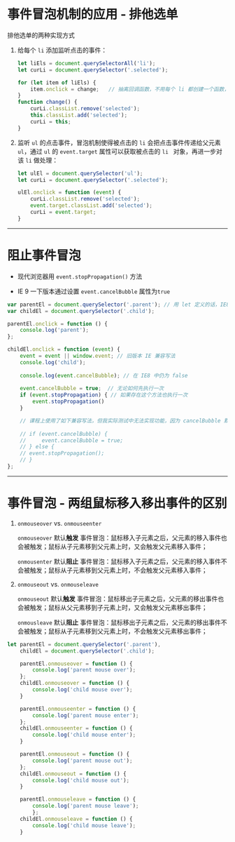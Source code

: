 # 事件冒泡机制的应用 - 排他选单

排他选单的两种实现方式

1. 给每个 `li` 添加监听点击的事件：

   ```js
   let liEls = document.querySelectorAll('li');
   let curLi = document.querySelector('.selected');
   
   for (let item of liEls) {
       item.onclick = change;	// 抽离回调函数，不用每个 li 都创建一个函数，节省内存
   }
   function change() {
       curLi.classList.remove('selected');
       this.classList.add('selected');
       curLi = this;
   }
   ```

   

2. 监听 `ul` 的点击事件，冒泡机制使得被点击的 `li` 会把点击事件传递给父元素`ul`，通过 `ul` 的 `event.target` 属性可以获取被点击的 `li ` 对象，再进一步对该 `li` 做处理：

   ```js
   let ulEl = document.querySelector('ul');
   let curLi = document.querySelector('.selected');
   
   ulEl.onclick = function (event) {
       curLi.classList.remove('selected');
       event.target.classList.add('selected');
       curLi = event.target;
   }
   ```



---



# 阻止事件冒泡

* 现代浏览器用 `event.stopPropagation()` 方法

* IE 9 一下版本通过设置 `event.cancelBubble` 属性为`true`

```js
var parentEl = document.querySelector('.parent'); // 用 let 定义的话，IE8 会报错
var childEl = document.querySelector('.child');

parentEl.onclick = function () {
    console.log('parent');
};

childEl.onclick = function (event) {
    event = event || window.event; // 旧版本 IE 兼容写法
    console.log('child');
    
    console.log(event.cancelBubble); // 在 IE8 中仍为 false
    
    event.cancelBubble = true;	// 无论如何先执行一次
    if (event.stopPropagation) { // 如果存在这个方法也执行一次
        event.stopPropagation()
    }

    // 课程上使用了如下兼容写法，但我实际测试中无法实现功能，因为 cancelBubble 默认为 false，导致无论什么浏览器版本、每次执行的都是 stopPropagation()，IE 8就会报错找不到这个方法
    
    // if (event.cancelBubble) {
    //     event.cancelBubble = true;
    // } else {
    // event.stopPropagation();
    // }
};
```



---



# 事件冒泡 - 两组鼠标移入移出事件的区别

1. `onmouseover` vs. `onmouseenter`

   `onmouseover` 默认**触发** 事件冒泡：鼠标移入子元素之后，父元素的移入事件也会被触发；鼠标从子元素移到父元素上时，又会触发父元素移入事件；

   `onmousenter` 默认**阻止** 事件冒泡：鼠标移入子元素之后，父元素的移入事件不会被触发；鼠标从子元素移到父元素上时，不会触发父元素移入事件；

2. `onmouseout` vs. `onmouseleave`

   `onmouseout` 默认**触发** 事件冒泡：鼠标移出子元素之后，父元素的移出事件也会被触发；鼠标从父元素移到子元素上时，又会触发父元素移出事件；

   `onmousleave` 默认**阻止** 事件冒泡：鼠标移出子元素之后，父元素的移出事件不会被触发；鼠标从子元素移到父元素上时，不会触发父元素移出事件；

```js
let parentEl = document.querySelector('.parent'),
    childEl = document.querySelector('.child');

    parentEl.onmouseover = function () {
        console.log('parent mouse over');
    };
    childEl.onmouseover = function () {
        console.log('child mouse over');
    }

	parentEl.onmouseenter = function () {
    	console.log('parent mouse enter');
	};
	childEl.onmouseenter = function () {
    	console.log('child mouse enter');
	}

	parentEl.onmouseout = function () {
        console.log('parent mouse out');
    };
    childEl.onmouseout = function () {
        console.log('child mouse out');
    }

	parentEl.onmouseleave = function () {
        console.log('parent mouse leave');
    	};
    childEl.onmouseleave = function () {
        console.log('child mouse leave');
    }
```

